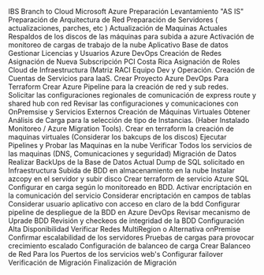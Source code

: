 IBS Branch to Cloud
Microsoft Azure
Preparación
Levantamiento "AS IS"
Preparación de Arquitectura de Red
Preparación de Servidores ( actualizaciones, parches, etc )
Actualización de Maquinas Actuales
Respaldos de los discos de las máquinas para subida a azure
Activación de monitoreo de cargas de trabajo de la nube
Aplicativo
Base de datos
Gestionar Licencias y Usuarios Azure DevOps
Creación de Redes
Asignación de Nueva Subscripción PCI Costa Rica
Asignación de Roles Cloud de Infraestructura (Matriz RACI Equipo Dev y Operación.
Creación de Cuentas de Servicios para IaaS.
Crear Proyecto Azure DevOps Para Terraform
Crear Azure Pipeline para la creación de red y sub redes.
Solicitar las configuraciones regionales de comunicación de express route y shared hub con red
Revisar las configuraciones y comunicaciones con OnPremsise y Servicios Externos
Creación de Máquinas Virtuales
Obtener Análisis de Carga para la selección de tipo de Instancias. (Haber Instalado Monitoreo / Azure Migration Tools).
Crear en terraform la creación de maquinas virtuales (Considerar los bakcups de los discos)
Ejecutar Pipelines y Probar las Maquinas en la nube
Verificar Todos los servicios de las maquinas (DNS, Comunicaciones y seguridad)
Migración de Datos
Realizar BackUps de la Base de Datos Actual
Dump de SQL solicitado en Infraestructura
Subida de BDD en almacenamiento en la nube
Instalar azcopy en el servidor y subir disco
Crear terraform de servicio Azure SQL
Configurar en carga según lo monitoreado en BDD.
Activar encriptación en la comunicación del servicio
Considerar encriptación en campos de tablas
Considerar usuario aplicativo con acceso en claro de la bdd
Configurar pipeline de despliegue de la BDD en Azure DevOps
Revisar mecanismo de Uprade BDD
Revisión y checkeos de integridad de la BDD
Configuración Alta Disponibilidad
Verificar Redes MultiRegion o Alternativa onPremise
Confirmar escalabilidad de los servidores
Pruebas de cargas para provocar crecimiento escalado
Configuración de balanceo de carga
Crear Balanceo de Red Para los Puertos de los servicios web's
Configurar failover
Verificación de Migración
Finalización de Migración
